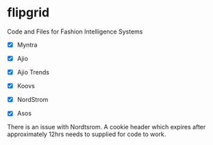 # flipgrid

Code and Files for Fashion Intelligence Systems

- [x] Myntra
- [x] Ajio 
- [x] Ajio Trends
- [x] Koovs
- [x] NordStrom   
- [x] Asos


There is an issue with Nordtsrom. A cookie header which expires after approximately 12hrs needs to supplied for code to work.
